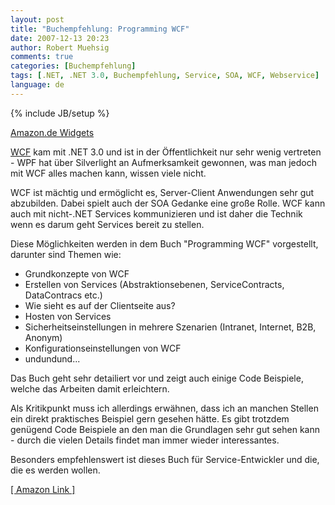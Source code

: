```yaml
---
layout: post
title: "Buchempfehlung: Programming WCF"
date: 2007-12-13 20:23
author: Robert Muehsig
comments: true
categories: [Buchempfehlung]
tags: [.NET, .NET 3.0, Buchempfehlung, Service, SOA, WCF, Webservice]
language: de
---
```

{% include JB/setup %}
<SCRIPT charset="utf-8" type="text/javascript" src="http://ws.amazon.de/widgets/q?ServiceVersion=20070822&MarketPlace=DE&ID=V20070822/DE/meinkleinerbl-21/8001/4e9f6164-cd78-4359-84c1-51277749e5a6"> </SCRIPT> <NOSCRIPT><A HREF="http://ws.amazon.de/widgets/q?ServiceVersion=20070822&MarketPlace=DE&ID=V20070822%2FDE%2Fmeinkleinerbl-21%2F8001%2F4e9f6164-cd78-4359-84c1-51277749e5a6&Operation=NoScript">Amazon.de Widgets</A></NOSCRIPT> 
<p><a href="http://de.wikipedia.org/wiki/Windows_Communication_Foundation" target="_blank">WCF</a> kam mit .NET 3.0 und ist in der Öffentlichkeit nur sehr wenig vertreten - WPF hat über Silverlight an Aufmerksamkeit gewonnen, was man jedoch mit WCF alles machen kann, wissen viele nicht.</p> <p>WCF ist mächtig und ermöglicht es, Server-Client Anwendungen sehr gut abzubilden. Dabei spielt auch der SOA Gedanke eine große Rolle. WCF kann auch mit nicht-.NET Services kommunizieren und ist daher die Technik wenn es darum geht Services bereit zu stellen.</p> <p>Diese Möglichkeiten werden in dem Buch "Programming WCF" vorgestellt, darunter sind Themen wie:</p> <ul> <li>Grundkonzepte von WCF  <li>Erstellen von Services (Abstraktionsebenen, ServiceContracts, DataContracs etc.)  <li>Wie sieht es auf der Clientseite aus?  <li>Hosten von Services  <li>Sicherheitseinstellungen in mehrere Szenarien (Intranet, Internet, B2B, Anonym)  <li>Konfigurationseinstellungen von WCF  <li>undundund...</li></ul> <p>Das Buch geht sehr detailiert vor und zeigt auch einige Code Beispiele, welche das Arbeiten damit erleichtern.</p> <p>Als Kritikpunkt muss ich allerdings erwähnen, dass ich an manchen Stellen ein direkt praktisches Beispiel gern gesehen hätte. Es gibt trotzdem genügend Code Beispiele an den man die Grundlagen sehr gut sehen kann - durch die vielen Details findet man immer wieder interessantes.</p> <p>Besonders empfehlenswert ist dieses Buch für Service-Entwickler und die, die es werden wollen.</p> <p><a href="http://www.amazon.de/dp/0596526997/?tag=amawid0f-21" target="_blank">[ Amazon Link ]</a></p>
